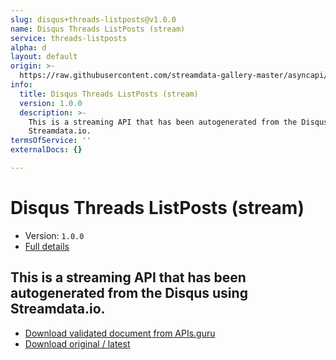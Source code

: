 ```yaml
---
slug: disqus+threads-listposts@v1.0.0
name: Disqus Threads ListPosts (stream)
service: threads-listposts
alpha: d
layout: default
origin: >-
  https://raw.githubusercontent.com/streamdata-gallery-master/asyncapi/master/_listings/disqus/disqus-threads-listposts-stream-async.md
info:
  title: Disqus Threads ListPosts (stream)
  version: 1.0.0
  description: >-
    This is a streaming API that has been autogenerated from the Disqus using
    Streamdata.io.
termsOfService: ''
externalDocs: {}

---
```

# Disqus Threads ListPosts (stream)

* Version: `1.0.0`
* [Full details](../html/disqus+threads-listposts@v1.0.0.html)



## This is a streaming API that has been autogenerated from the Disqus using Streamdata.io.



* [Download validated document from APIs.guru](https://raw.githubusercontent.com/APIs-guru/asyncapi-directory/master/docs/APIs/disqus%2Bthreads-listposts%40v1.0.0.yaml)
* [Download original / latest](https://raw.githubusercontent.com/streamdata-gallery-master/asyncapi/master/_listings/disqus/disqus-threads-listposts-stream-async.md)

<script type="application/ld+json">
{
  "@context": "http://schema.org/",
  "@type": "WebAPI",
  "description": "This is a streaming API that has been autogenerated from the Disqus using Streamdata.io.",
  "documentation": "",

  "name": "Disqus Threads ListPosts (stream)"
}
</script>
